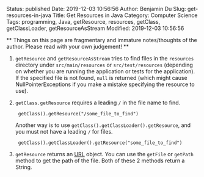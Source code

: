 Status: published
Date: 2019-12-03 10:56:56
Author: Benjamin Du
Slug: get-resources-in-java
Title: Get Resources in Java
Category: Computer Science
Tags: programming, Java, getResource, resources, getClass, getClassLoader, getResourceAsStream
Modified: 2019-12-03 10:56:56

**
Things on this page are fragmentary and immature notes/thoughts of the author.
Please read with your own judgement!
**

1. `getResource` and `getResourceAsStream` tries to find files in the `resources` directory 
    under `src/main/resources` or `src/test/resources` 
    (depending on whether you are running the application or tests for the application).
    If the specified file is not found,
    `null` is returned (which might cause NullPointerExceptions if you make a mistake specifying the resource to use).

2. `getClass.getResource` requires a leading `/` in the file name to find.

        getClass().getResource("/some_file_to_find")

    Another way is to use `getClass().getClassLoader().getResource`,
    and you must not have a leading `/` for files.

        getClass().getClassLoader().getResource("some_file_to_find")

3. `getResource` returns an [URL](https://docs.oracle.com/javase/8/docs/api/java/net/URL.html) object.
    You can use the `getFile` or `getPath` method to get the path of the file. 
    Both of these 2 methods return a String.
